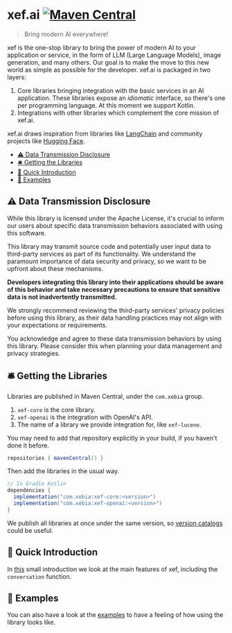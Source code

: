 # xef.ai [![Maven Central](https://img.shields.io/maven-central/v/com.xebia/xef-core?color=4caf50&label=latest%20release)](https://central.sonatype.com/artifact/com.xebia/xef-core)

> Bring modern AI everywhere!

xef is the one-stop library to bring the power of modern AI to your application or service,
in the form of LLM (Large Language Models), image generation, and many others.
Our goal is to make the move to this new world as simple as possible for the developer.
xef.ai is packaged in two layers:
1. Core libraries bringing integration with the basic services in an AI application. 
   These libraries expose an _idiomatic_ interface, so there's one per programming language.
   At this moment we support Kotlin.
2. Integrations with other libraries which complement the core mission of xef.ai.

xef.ai draws inspiration from libraries like [LangChain](https://docs.langchain.com/docs/)
and community projects like [Hugging Face](https://huggingface.co/).

<!-- TOC -->
* [⚠️ Data Transmission Disclosure](#-data-transmission-disclosure)
* [🛎️ Getting the Libraries](#-getting-the-libraries)
* [📖 Quick Introduction](#-quick-introduction)
* [🚀 Examples](#-examples)
<!-- TOC -->

## ⚠️ Data Transmission Disclosure

While this library is licensed under the Apache License, it's crucial
to inform our users about specific data transmission behaviors associated
with using this software.

This library may transmit source code and potentially user input data to
third-party services as part of its functionality. We understand the paramount
importance of data security and privacy, so we want to be upfront about these mechanisms.

**Developers integrating this library into their applications should be aware
of this behavior and take necessary precautions to ensure that sensitive data
is not inadvertently transmitted.**

We strongly recommend reviewing the third-party services' privacy policies
before using this library, as their data handling practices may not align with
your expectations or requirements.

You acknowledge and agree to these data transmission behaviors by using this
library. Please consider this when planning your data management and privacy
strategies.

## 🛎️ Getting the Libraries

Libraries are published in Maven Central, under the `com.xebia` group.

1. `xef-core` is the core library.
2. `xef-openai` is the integration with OpenAI's API.
3. The name of a library we provide integration for, like `xef-lucene`.

You may need to  add that repository explicitly in your build, if you haven't done it before.

```groovy
repositories { mavenCentral() }
```

Then add the libraries in the usual way.

```groovy
// In Gradle Kotlin 
dependencies {
  implementation("com.xebia:xef-core:<version>")
  implementation("com.xebia:xef-openai:<version>")
}
```

We publish all libraries at once under the same version, so
[version catalogs](https://docs.gradle.org/current/userguide/platforms.html#sec:sharing-catalogs)
could be useful.

## 📖 Quick Introduction

In [this](https://github.com/xebia-functional/xef/blob/main/docs/intro.md) small introduction we look at the main features of xef, including the `conversation` function.

## 🚀 Examples

You can also have a look at the [examples](https://github.com/xebia-functional/xef/tree/main/examples/src/main/kotlin/com/xebia/functional/xef/conversation) to have a feeling of how using the library looks like.
